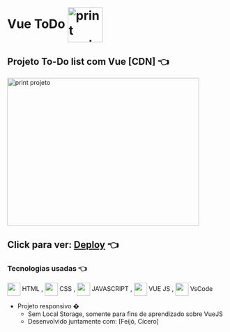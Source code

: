 # Vue ToDo  <img alt='print projeto' align="center" height="80" width="80" src="https://c.tenor.com/QkBOcqjpksIAAAAM/patrick-star-to-do-list.gif">


[//]:<> (../master/assets/img/print.png) 
## Projeto To-Do list com Vue [CDN] 👈 
    

<img alt='print projeto' align="center" height="340" width="440" src="../master/img/print.png">

## Click para ver: <a href='https://joaogabrielz.github.io/vue-todo/'>Deploy</a> 👈 

### Tecnologias usadas 👈 
<img align="center" height="30" width="30" src="https://cdn.jsdelivr.net/gh/devicons/devicon/icons/html5/html5-original.svg"> HTML , 
<img align="center" height="30" width="30" src="https://cdn.jsdelivr.net/gh/devicons/devicon/icons/css3/css3-original.svg"> CSS , 
<img align="center" height="30" width="30" src="https://cdn.jsdelivr.net/gh/devicons/devicon/icons/javascript/javascript-original.svg"> JAVASCRIPT ,
<img align="center" height="30" width="30" src="https://cdn.jsdelivr.net/gh/devicons/devicon/icons/vuejs/vuejs-original.svg"> VUE JS ,
<img align="center" height="30" width="30" src="https://cdn.jsdelivr.net/gh/devicons/devicon/icons/vscode/vscode-original.svg"> VsCode 
- Projeto responsivo  �
  - Sem Local Storage, somente para fins de aprendizado sobre VueJS 
  - Desenvolvido juntamente com: [Feijó, Cícero]
